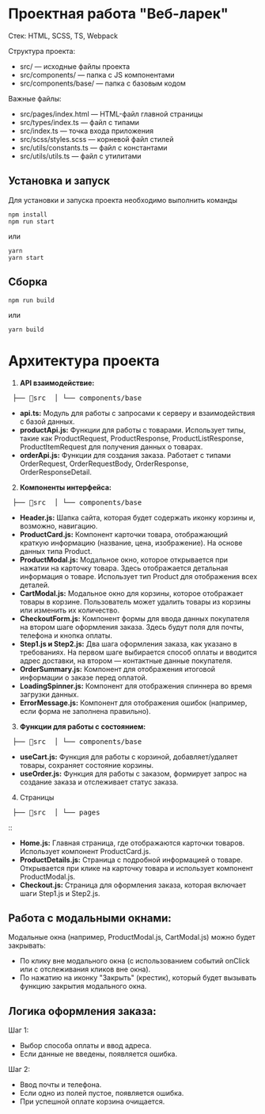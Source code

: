 # Проектная работа "Веб-ларек"

Стек: HTML, SCSS, TS, Webpack

Структура проекта:
- src/ — исходные файлы проекта
- src/components/ — папка с JS компонентами
- src/components/base/ — папка с базовым кодом

Важные файлы:
- src/pages/index.html — HTML-файл главной страницы
- src/types/index.ts — файл с типами
- src/index.ts — точка входа приложения
- src/scss/styles.scss — корневой файл стилей
- src/utils/constants.ts — файл с константами
- src/utils/utils.ts — файл с утилитами

## Установка и запуск
Для установки и запуска проекта необходимо выполнить команды

```
npm install
npm run start
```

или

```
yarn
yarn start
```
## Сборка

```
npm run build
```

или

```
yarn build
```

# Архитектура проекта

1. __API взаимодействие:__
<pre> ├── 📁src  │ └── components/base</pre>
- __api.ts:__ Модуль для работы с запросами к серверу и взаимодействия с базой данных.
- __productApi.js:__ Функции для работы с товарами. Использует типы, такие как ProductRequest, ProductResponse, ProductListResponse, ProductItemRequest для получения данных о товарах.
- __orderApi.js:__ Функции для создания заказа. Работает с типами OrderRequest, OrderRequestBody, OrderResponse, OrderResponseDetail.

2. __Компоненты интерфейса:__
<pre> ├── 📁src  │ └── components/base</pre>
- __Header.js:__ Шапка сайта, которая будет содержать иконку корзины и, возможно, навигацию.
- __ProductCard.js:__ Компонент карточки товара, отображающий краткую информацию (название, цена, изображение). На основе данных типа Product.
- __ProductModal.js:__ Модальное окно, которое открывается при нажатии на карточку товара. Здесь отображается детальная информация о товаре. Использует тип Product для отображения всех деталей.
- __CartModal.js:__ Модальное окно для корзины, которое отображает товары в корзине. Пользователь может удалить товары из корзины или изменить их количество.
- __CheckoutForm.js:__ Компонент формы для ввода данных покупателя на втором шаге оформления заказа. Здесь будут поля для почты, телефона и кнопка оплаты.
- __Step1.js и Step2.js:__ Два шага оформления заказа, как указано в требованиях. На первом шаге выбирается способ оплаты и вводится адрес доставки, на втором — контактные данные покупателя.
- __OrderSummary.js:__ Компонент для отображения итоговой информации о заказе перед оплатой.
- __LoadingSpinner.js:__ Компонент для отображения спиннера во время загрузки данных.
- __ErrorMessage.js:__ Компонент для отображения ошибок (например, если форма не заполнена правильно).

3. __Функции для работы с состоянием:__
<pre> ├── 📁src  │ └── components/base</pre>
- __useCart.js:__ Функция для работы с корзиной, добавляет/удаляет товары, сохраняет состояние корзины.
- __useOrder.js:__ Функция для работы с заказом, формирует запрос на создание заказа и отслеживает статус заказа.

4. Страницы
<pre> ├── 📁src  │ └── pages</pre>::
- __Home.js:__ Главная страница, где отображаются карточки товаров. Использует компонент ProductCard.js.
- __ProductDetails.js:__ Страница с подробной информацией о товаре. Открывается при клике на карточку товара и использует компонент ProductModal.js.
- __Checkout.js:__ Страница для оформления заказа, которая включает шаги Step1.js и Step2.js.

## Работа с модальными окнами:
Модальные окна (например, ProductModal.js, CartModal.js) можно будет закрывать:
- По клику вне модального окна (с использованием событий onClick или c отслеживания кликов вне окна).
- По нажатию на иконку "Закрыть" (крестик), который будет вызывать функцию закрытия модального окна.

## Логика оформления заказа:
Шаг 1:
- Выбор способа оплаты и ввод адреса.
- Если данные не введены, появляется ошибка.

Шаг 2:
- Ввод почты и телефона.
- Если одно из полей пустое, появляется ошибка.
- При успешной оплате корзина очищается.